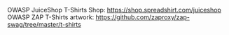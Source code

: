 OWASP JuiceShop T-Shirts Shop: https://shop.spreadshirt.com/juiceshop
OWASP ZAP T-Shirts artwork: https://github.com/zaproxy/zap-swag/tree/master/t-shirts
